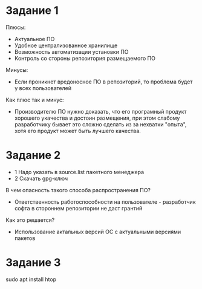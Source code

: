 # Задание 1
Плюсы:
 + Актуальное ПО
 + Удобное централизованное хранилище
 + Возможность автоматизации установки ПО
 + Контроль со стороны репозитория размещаемого ПО
 
Минусы:
 + Если проникнет вредоносное ПО в репозиторий, то проблема будет у всех пользователей
 
Как плюс так и минус:
+ Производителю ПО нужно доказать, что его програмный продукт хорошего укачества и достоин размещения, при этом слабому разработчику бывает это сложно сделать из за нехватки "опыта", хотя его продукт может быть лучшего качества.

# Задание 2
- 1 Надо указать в source.list пакетного менеджера
- 2 Скачать gpg-ключ

 В чем опасность такого способа распространения ПО?
-  Ответственность работоспособности на пользователе - разработчик софта в стороннем репозитории не даст грантий

Как это решается?
- Использование актальных версий ОС с актуальными версиями пакетов

# Задание 3
 
 sudo apt install htop
 
 
